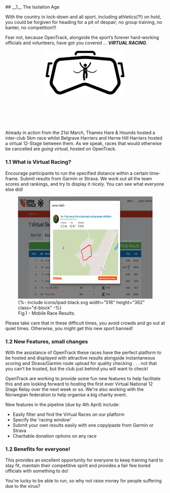 <div markdown="1" data-aos="fade-up">
## __1__ The Isolation Age

With the country in lock-down and all sport, including athletics(?!) on hold, you could be forgiven for heading for a pit of despair; no group training, no banter, no competition!!!

Fear not, because OpenTrack, alongside the sport’s forever hard-working officials and volunteers, have got you covered … <i><b>VIRTUAL RACING</b></i>.

<div style="margin-left: auto; margin-right: auto; width: 50%">
   <img src="/assets/img/logos/virtual_racing.png" width="430" >
   <p>&nbsp;</p>
   <p>&nbsp;</p>
   <p>&nbsp;</p>
</div>


Already in action from the 21st March, Thames Hare & Hounds hosted a inter-club 5km race whilst Belgrave Harriers and Herne Hill Harriers hosted a virtual 12-Stage between them. As we speak, races that would otherwise be cancelled are *going virtual*, hosted on OpenTrack.  


### 1.1 What is Virtual Racing?

Encourage participants to run the specified distance within a certain time-frame. Submit results from Garmin or Strava.  We work out all the team scores and rankings, and try to display it nicely.  You can see what everyone else did!

<div class="side-image side-image-centre tablet-shadow">
  <figure class="tablet-demo">
   <img src="/assets/img/screenshots/vr_results.png" class="screen" width="430" height="322">
   {%- include icons/ipad-black.svg width="516" height="362" class="d-block" -%}
  <figcaption>Fig.1 - Mobile Race Results.</figcaption>
  </figure> 
</div>




Please take care that in these difficult times, you avoid crowds and go out at quiet times.  Otherwise, you might get this new sport banned!

### 1.2 New Features, small changes

With the assistance of OpenTrack these races have the perfect platform to be hosted and displayed with attractive results alongside instantaneous scoring and Strava/Garmin route upload for quality checking . . . not that you can’t be trusted, but the club just behind you will want to check!

OpenTrack are working to provide some fun new features to help facilitate this and are looking forward to hosting the first ever Virtual National 12 Stage Relay over the next week or so.  We're also working with the Norwegian federation to help organise a big charity event.

New features in the pipeline (due by 4th April) include:

 - Easily filter and find the Virtual Races on our platform
 - Specify the 'racing window'
 - Submit your own results easily with one copy/paste from Garmin or Strava
 - Charitable donation options on any race 

### 1.2 Benefits for everyone!

This provides an excellent opportunity for everyone to keep training hard to stay fit, maintain their competitive spirit and provides a fair few bored officials with something to do!  

You're lucky to be able to run, so why not raise money for people suffering due to the virus?


</div>

